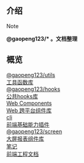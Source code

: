 ## 介绍

> [!NOTE]
> **@gaopeng123/\* 。文档整理**

## 概览

<div class="dashboard">
	<div class="dashboard-row">
        <div class="dashboard-card">
            <a href="#/md/utils">
                <div class="dashboard-card-image dashboard-card-image-utils">
            </div>
            <div class="dashboard-card-text">
                <div class="dashboard-card-title">
                     @gaopeng123/utils
                </div>
                <div class="dashboard-card-sub-title">
                    工具函数库
                </div>
            </div>
        </a>
    </div>
    <div class="dashboard-card">
        <a href="#/md/hooks/index">
            <div class="dashboard-card-image dashboard-card-image-hooks">
            </div>
            <div class="dashboard-card-text">
                <div class="dashboard-card-title">
                     @gaopeng123/hooks
                </div>
                <div class="dashboard-card-sub-title">
                    公共hooks库
                </div>
            </div>
        </a>
    </div>
</div>



<div class="dashboard-row">
    <div class="dashboard-card">
        <a href="#/md/components/index">
            <div class="dashboard-card-image dashboard-card-image-components">
            </div>
            <div class="dashboard-card-text">
                <div class="dashboard-card-title">
                    Web Components
                </div>
                <div class="dashboard-card-sub-title">
                    Web 跨平台组件库
                </div>
            </div>
        </a>
    </div>
    <div class="dashboard-card">
        <a href="#/md/cli/rtc-cli">
            <div class="dashboard-card-image dashboard-card-image-cli">
            </div>
            <div class="dashboard-card-text">
                <div class="dashboard-card-title">
                    cli
                </div>
                <div class="dashboard-card-sub-title">
                    前端基础能力插件
                </div>
            </div>
        </a>
    </div>
</div>

<div class="dashboard-row">
    <div class="dashboard-card">
        <a href="#/md/screen">
            <div class="dashboard-card-image dashboard-card-image-screen">
            </div>
            <div class="dashboard-card-text">
                <div class="dashboard-card-title">
                    @gaopeng123/screen
                </div>
                <div class="dashboard-card-sub-title">
                    大屏报表组件库
                </div>
            </div>
        </a>
    </div>
    <div class="dashboard-card">
        <a href="#/md/notes/RegExp">
            <div class="dashboard-card-image dashboard-card-image-notes">
            </div>
            <div class="dashboard-card-text">
                <div class="dashboard-card-title">
                    笔记
                </div>
                <div class="dashboard-card-sub-title">
                    前端工程文档
                </div>
            </div>
        </a>
    </div>
</div>


